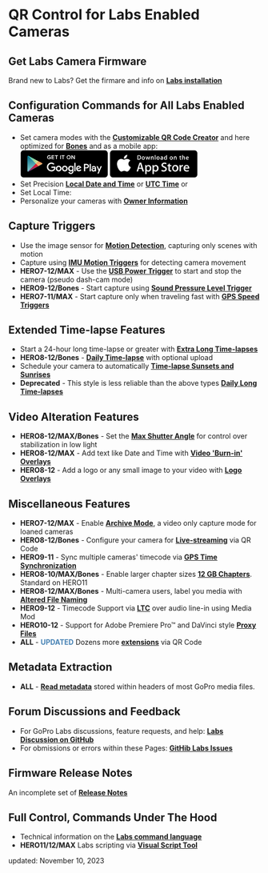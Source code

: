 # QR Control for Labs Enabled Cameras

<script src="../jquery.min.js"></script>
<script src="../qrcodeborder.js"></script>
<style>
        #qrcode{
            width: 100%;
        }
        div{
            width: 100%;
            display: inline-block;
        }
</style>


## Get Labs Camera Firmware
Brand new to Labs? Get the firmare and info on [**Labs installation**](https://gopro.github.io/labs)

## Configuration Commands for All Labs Enabled Cameras

* Set camera modes with the [**Customizable QR Code Creator**](./custom) and here optimized for [**Bones**](../bones)
and as a mobile app:<br>
[![google play](google-play-823.png)](https://play.google.com/store/apps/details?id=com.miscdata.qrcontrol)
[![apple app store](apple-store-823.png)](https://apps.apple.com/us/app/gopro-app/id1518134202)
* Set Precision [**Local Date and Time**](./precisiontime) or [**UTC Time**](./precisiontime_utc) or
* <div id="qrcode">Set Local Time:</div>
* Personalize your cameras with [**Owner Information**](./owner)

## Capture Triggers 
* Use the image sensor for [**Motion Detection**](./motion), capturing only scenes with motion
* Capture using [**IMU Motion Triggers**](./imutrigger) for detecting camera movement
* **HERO7-12/MAX** - Use the [**USB Power Trigger**](./usb) to start and stop the camera (pseudo dash-cam mode)
* **HERO9-12/Bones** - Start capture using [**Sound Pressure Level Trigger**](./spltrigger)
* **HERO7-11/MAX** - Start capture only when traveling fast with [**GPS Speed Triggers**](./speedtrigger) 

## Extended Time-lapse Features 
* Start a 24-hour long time-lapse or greater with [**Extra Long Time-lapses**](./longtimelapse)
* **HERO8-12/Bones** - [**Daily Time-lapse**](./dailytl) with optional upload
* Schedule your camera to automatically [**Time-lapse Sunsets and Sunrises**](./solartimelapse)
* **Deprecated** - This style is less reliable than the above types [**Daily Long Time-lapses**](./construction)

## Video Alteration Features
* **HERO8-12/MAX/Bones** - Set the [**Max Shutter Angle**](./maxshut) for control over stabilization in low light
* **HERO8-12/MAX** - Add text like Date and Time with [**Video 'Burn-in' Overlays**](./overlays)
* **HERO8-12** - Add a logo or any small image to your video with [**Logo Overlays**](./logo)

## Miscellaneous Features
* **HERO7-12/MAX** - Enable [**Archive Mode**](./archive), a video only capture mode for loaned cameras 
* **HERO8-12/Bones** - Configure your camera for [**Live-streaming**](./rtmp) via QR Code
* **HERO9-11** - Sync multiple cameras' timecode via [**GPS Time Synchronization**](./gpssync)
* **HERO8-10/MAX/Bones** - Enable larger chapter sizes [**12 GB Chapters**](./chapters). Standard on HERO11
* **HERO8-12/MAX/Bones** - Multi-camera users, label you media with [**Altered File Naming**](./basename)
* **HERO9-12** - Timecode Support via [**LTC**](./ltc) over audio line-in using Media Mod 
* **HERO10-12** - Support for Adobe Premiere Pro™ and DaVinci style [**Proxy Files**](./proxies) 
* **ALL** - <span style="color:steelblue">**UPDATED**</span> Dozens more [**extensions**](./extensions) via QR Code

## Metadata Extraction
* **ALL** - [**Read metadata**](./metadata) stored within headers of most GoPro media files.

<!--
## Features Phased Out
If we don't see feedback on features it may not get ported to the next camera. If you are using a Labs feature, please provide feedback.
* **HERO9** - Experimental on camera real-time [**Media Encryption**](./encrypt) during capture
* **HERO8/9** Set the [**Exposure Lock**](./explock) via QR Code
* **HERO9** - Enable media [**encryption**](./encrypt) for increased security
* Subset of commands for the [**HERO 5 Session**](./session5). Limit to camera settings, date & time, scheduled captures and ownership information. -->

## Forum Discussions and Feedback 
* For GoPro Labs discussions, feature requests, and help: [**Labs Discussion on GitHub**](https://github.com/gopro/labs/discussions)
* For obmissions or errors within these Pages: [**GitHib Labs Issues**](https://github.com/gopro/labs/issues)

## Firmware Release Notes 
An incomplete set of [**Release Notes**](./notes) 

## Full Control, Commands Under The Hood 
* Technical information on the [**Labs command language**](./tech)
* **HERO11/12/MAX** Labs scripting via [**Visual Script Tool**](https://gopro.github.io/labs/build/)


updated: November 10, 2023


<script>
var once = true;
var qrcode;
var cmd = "";

function makeQR() {	
  if(once === true)
  {
    qrcode = new QRCode(document.getElementById("qrcode"), 
    {
      text : "oT0",
      width : 360,
      height : 360,
      correctLevel : QRCode.CorrectLevel.M
    });
    once = false;
  }
}
function padTime(i) {
  if (i < 10) {i = "0" + i;}  // add zero in front of numbers < 10
  return i;
}
function timeLoop()
{
  var today;
  var yy,mm,dd,h,m,s;
  
  today = new Date();
  yy = today.getFullYear() - 2000;
  mm = today.getMonth() + 1;
  dd = today.getDate();
  h = today.getHours();
  m = today.getMinutes();
  s = today.getSeconds();
  ms = today.getMilliseconds();
  yy = padTime(yy);
  mm = padTime(mm);
  dd = padTime(dd);
  h = padTime(h);
  m = padTime(m);
  s = padTime(s);
  


  cmd = "oT" + yy + mm + dd + h + m + s;
  qrcode.clear(); 
  qrcode.makeCode(cmd);
 
  var t = setTimeout(timeLoop, 500);
}

function myReloadFunction() {
  location.reload();
}

makeQR();
timeLoop();

</script>